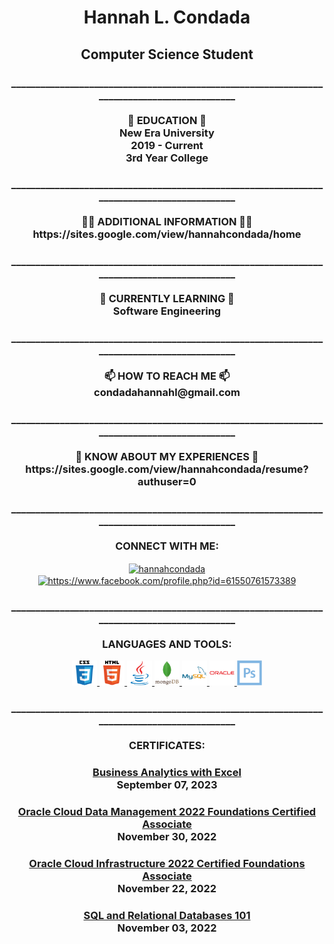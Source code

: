 <h1 align="center">Hannah L. Condada</h1>

<h2 align="center">Computer Science Student</h2>

<h3 align="center">____________________________________________________________________________________________<br><br>🏫 EDUCATION 🏫 <br>New Era University<br>2019 - Current<br>3rd Year College</h3>

<h3 align="center">____________________________________________________________________________________________<br><br>👨‍💻 ADDITIONAL INFORMATION 👨‍💻 <br>https://sites.google.com/view/hannahcondada/home</3>

<h3 align="center">____________________________________________________________________________________________<br><br>🌱 CURRENTLY LEARNING 🌱 <br>Software Engineering</h3>

<h3 align="center">____________________________________________________________________________________________<br><br>📫 HOW TO REACH ME 📫 <br>condadahannahl@gmail.com</h3>

<h3 align="center">____________________________________________________________________________________________<br><br>📄 KNOW ABOUT MY EXPERIENCES 📄 <br>https://sites.google.com/view/hannahcondada/resume?authuser=0</h3>

<h3 align="center">____________________________________________________________________________________________<br><br>CONNECT WITH ME:</h3>
<p align="center">
<a href="https://linkedin.com/in/hannahcondada" target="blank"><img align="center" src="https://raw.githubusercontent.com/rahuldkjain/github-profile-readme-generator/master/src/images/icons/Social/linked-in-alt.svg" alt="hannahcondada" height="30" width="40" /></a>
<a href="https://fb.com/https://www.facebook.com/profile.php?id=61550761573389" target="blank"><img align="center" src="https://raw.githubusercontent.com/rahuldkjain/github-profile-readme-generator/master/src/images/icons/Social/facebook.svg" alt="https://www.facebook.com/profile.php?id=61550761573389" height="30" width="40" /></a>
</p>

<h3 align="center">____________________________________________________________________________________________<br><br>LANGUAGES AND TOOLS:</h3>
<p align="center"> <a href="https://www.w3schools.com/css/" target="_blank" rel="noreferrer"> <img src="https://raw.githubusercontent.com/devicons/devicon/master/icons/css3/css3-original-wordmark.svg" alt="css3" width="40" height="40"/> </a> <a href="https://www.w3.org/html/" target="_blank" rel="noreferrer"> <img src="https://raw.githubusercontent.com/devicons/devicon/master/icons/html5/html5-original-wordmark.svg" alt="html5" width="40" height="40"/> </a> <a href="https://www.java.com" target="_blank" rel="noreferrer"> <img src="https://raw.githubusercontent.com/devicons/devicon/master/icons/java/java-original.svg" alt="java" width="40" height="40"/> </a> <a href="https://www.mongodb.com/" target="_blank" rel="noreferrer"> <img src="https://raw.githubusercontent.com/devicons/devicon/master/icons/mongodb/mongodb-original-wordmark.svg" alt="mongodb" width="40" height="40"/> </a> <a href="https://www.mysql.com/" target="_blank" rel="noreferrer"> <img src="https://raw.githubusercontent.com/devicons/devicon/master/icons/mysql/mysql-original-wordmark.svg" alt="mysql" width="40" height="40"/> </a> <a href="https://www.oracle.com/" target="_blank" rel="noreferrer"> <img src="https://raw.githubusercontent.com/devicons/devicon/master/icons/oracle/oracle-original.svg" alt="oracle" width="40" height="40"/> </a> <a href="https://www.photoshop.com/en" target="_blank" rel="noreferrer"> <img src="https://raw.githubusercontent.com/devicons/devicon/master/icons/photoshop/photoshop-line.svg" alt="photoshop" width="40" height="40"/> </a> </p>

<h3 align="center">____________________________________________________________________________________________<br><br>CERTIFICATES:</h3>

<h3 align="center"><a href ="https://www.simplilearn.com/skillup-certificate-landing?token=eyJjb3Vyc2VfaWQiOiI2NjQiLCJjZXJ0aWZpY2F0ZV91cmwiOiJodHRwczpcL1wvY2VydGlmaWNhdGVzLnNpbXBsaWNkbi5uZXRcL3NoYXJlXC90aHVtYl80NDk5MTAyXzE2OTQwOTQ4MDEucG5nIiwidXNlcm5hbWUiOiJIYW5uYWggTC4gQ29uZGFkYSJ9&utm_source=shared-certificate&utm_medium=lms&utm_campaign=shared-certificate-promotion&referrer=https%3A%2F%2Flms.simplilearn.com%2Fcourses%2F2738%2FBusiness-Analytics-with-Excel%2Fcertificate%2Fdownload-skillup&%24web_only=true&_branch_match_id=1228332817757569017&_branch_referrer=H4sIAAAAAAAAA8soKSkottLXL87MLcjJ1EssKNDLyczL1k%2FVzzIuq0g2LQlPckkCAKJwF%2F4lAAAA">Business Analytics with Excel</a><br>September 07, 2023</h3>

<h3 align="center"><a href ="https://catalog-education.oracle.com/pls/certview/sharebadge?id=6910FE01F34A2373BD3EC574722DBBF6428C364A543828653AAAA6C2E106BE7C">Oracle Cloud Data Management 2022 Foundations Certified Associate</a><br>November 30, 2022</h3>
<h3 align="center"><a href ="https://catalog-education.oracle.com/pls/certview/sharebadge?id=886D7EE48D3F57B44726CF3E5840BA7DBA0966D9778E4C6E35B0579CD0C1F3C5">Oracle Cloud Infrastructure 2022 Certified Foundations Associate</a><br>November 22, 2022</h3>
<h3 align="center"><a href ="https://courses.cognitiveclass.ai/certificates/c9384ce017094b8589171b649386dadb">SQL and Relational Databases 101</a><br>November 03, 2022</h3>
